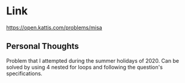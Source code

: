 # Link

https://open.kattis.com/problems/misa

## Personal Thoughts

Problem that I attempted during the summer holidays of 2020. Can be solved by using 4 nested for loops and following the question's specifications.

